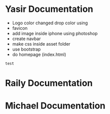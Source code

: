 # Yasir Documentation
* Logo color changed drop color using 
* favicon 
* add image inside iphone using photoshop 
* create navbar
* make css inside asset folder 
* use bootstrap 
* do homepage (index.html)
```
test
```



# Raily Documentation



# Michael Documentation



